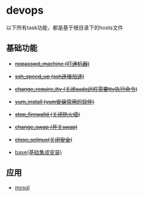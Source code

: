 # devops
以下所有task功能，都是基于根目录下的hosts文件
## 基础功能
* ~~[nopasswd_machine (打通机器)](nopasswd_machine)~~
* ~~[ssh_speed_up (ssh连接加速)](ssh_speed_up)~~
* ~~[change_require_tty (关闭sudo远程需要tty执行命令)](change_require_tty)~~
* ~~[yum_install (yum安装常用的软件)](yum_install)~~
* ~~[stop_firewalld (关闭防火墙)](stop_firewalld)~~
* ~~[change_swap (开关swap)](change_swap)~~
* ~~[close_selinux(关闭安全)](close_selinux)~~

* [base(基础集成安装)](base)

## 应用

* [mysql](mysql)

